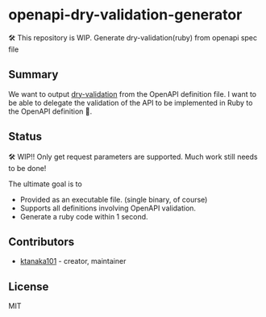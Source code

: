 # openapi-dry-validation-generator

🛠 This repository is WIP.
Generate dry-validation(ruby) from openapi spec file

## Summary

We want to output [dry-validation](https://github.com/dry-rb/dry-validation) from the OpenAPI definition file.
I want to be able to delegate the validation of the API to be implemented in Ruby to the OpenAPI definition 🚀.

## Status

🛠 WIP!!
Only get request parameters are supported.
Much work still needs to be done!

The ultimate goal is to

- Provided as an executable file. (single binary, of course)
- Supports all definitions involving OpenAPI validation.
- Generate a ruby code within 1 second.

## Contributors

- [ktanaka101](https://github.com/ktanaka101) - creator, maintainer

## License

MIT
